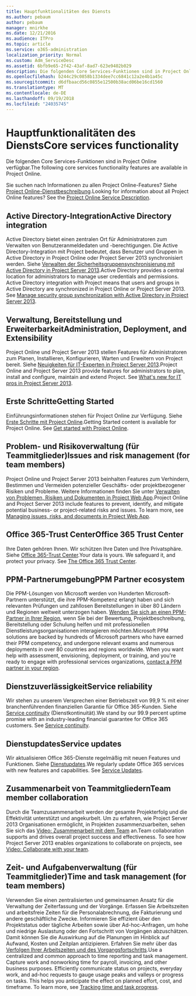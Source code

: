 ```yaml
---
title: Hauptfunktionalitäten des Diensts
ms.author: pebaum
author: pebaum
manager: mnirkhe
ms.date: 12/21/2016
ms.audience: ITPro
ms.topic: article
ms.service: o365-administration
localization_priority: Normal
ms.custom: Adm_ServiceDesc
ms.assetid: 6bfb9e65-2f42-43af-8ad7-623e9402b029
description: Die folgenden Core Services-Funktionen sind in Project Online verfügbar.
ms.openlocfilehash: b244c29c0858b1334dee7cc6841c12a2e4b1a45c
ms.sourcegitcommit: d6dfbaacd56c0855e12500b38acd06be16cd1560
ms.translationtype: MT
ms.contentlocale: de-DE
ms.lasthandoff: 09/19/2018
ms.locfileid: "24035745"
---
```

# <a name="core-services-functionality"></a><span data-ttu-id="7661b-103">Hauptfunktionalitäten des Diensts</span><span class="sxs-lookup"><span data-stu-id="7661b-103">Core services functionality</span></span>

<span data-ttu-id="7661b-104">Die folgenden Core Services-Funktionen sind in Project Online verfügbar.</span><span class="sxs-lookup"><span data-stu-id="7661b-104">The following core services functionality features are available in Project Online.</span></span>
  
<span data-ttu-id="7661b-p101">Sie suchen nach Informationen zu allen Project Online-Features? Siehe [Project Online-Dienstbeschreibung](project-online-service-description.md).</span><span class="sxs-lookup"><span data-stu-id="7661b-p101">Looking for information about all Project Online features? See the [Project Online Service Description](project-online-service-description.md).</span></span>
  
## <a name="active-directory-integration"></a><span data-ttu-id="7661b-107">Active Directory-Integration</span><span class="sxs-lookup"><span data-stu-id="7661b-107">Active Directory integration</span></span>
<span data-ttu-id="7661b-108"><a name="bkmk_AD_Integration"> </a></span><span class="sxs-lookup"><span data-stu-id="7661b-108"></span></span>

<span data-ttu-id="7661b-p102">Active Directory bietet einen zentralen Ort für Administratoren zum Verwalten von Benutzeranmeldedaten und -berechtigungen. Die Active Directory-Integration mit Project bedeutet, dass Benutzer und Gruppen in Active Directory in Project Online oder Project Server 2013 synchronisiert werden. Siehe [Verwalten der Sicherheitsgruppensynchronisierung mit Active Directory in Project Server 2013](https://go.microsoft.com/fwlink/p/?LinkId=402631).</span><span class="sxs-lookup"><span data-stu-id="7661b-p102">Active Directory provides a central location for administrators to manage user credentials and permissions. Active Directory integration with Project means that users and groups in Active Directory are synchronized in Project Online or Project Server 2013. See [Manage security group synchronization with Active Directory in Project Server 2013](https://go.microsoft.com/fwlink/p/?LinkId=402631).</span></span>
  
## <a name="administration-deployment-and-extensibility"></a><span data-ttu-id="7661b-112">Verwaltung, Bereitstellung und Erweiterbarkeit</span><span class="sxs-lookup"><span data-stu-id="7661b-112">Administration, Deployment, and Extensibility</span></span>
<span data-ttu-id="7661b-113"><a name="bkmk_AdministrationDeploymentExtensibility"> </a></span><span class="sxs-lookup"><span data-stu-id="7661b-113"></span></span>

<span data-ttu-id="7661b-p103">Project Online und Project Server 2013 stellen Features für Administratoren zum Planen, Installieren, Konfigurieren, Warten und Erweitern von Project bereit. Siehe [Neuigkeiten für IT-Experten in Project Server 2013](https://go.microsoft.com/fwlink/p/?LinkId=272017).</span><span class="sxs-lookup"><span data-stu-id="7661b-p103">Project Online and Project Server 2013 provide features for administrators to plan, install and configure, maintain and extend Project. See [What's new for IT pros in Project Server 2013](https://go.microsoft.com/fwlink/p/?LinkId=272017).</span></span>
  
## <a name="getting-started"></a><span data-ttu-id="7661b-116">Erste Schritte</span><span class="sxs-lookup"><span data-stu-id="7661b-116">Getting Started</span></span>
<span data-ttu-id="7661b-117"><a name="bkmk_GettingStarted"> </a></span><span class="sxs-lookup"><span data-stu-id="7661b-117"></span></span>

<span data-ttu-id="7661b-p104">Einführungsinformationen stehen für Project Online zur Verfügung. Siehe [Erste Schritte mit Project Online](https://support.office.com/en-us/article/Get-started-with-Project-Online-E3E5F64F-ADA5-4F9D-A578-130B2D4E5F11?ui=en-US&amp;rs=en-US&amp;ad=US).</span><span class="sxs-lookup"><span data-stu-id="7661b-p104">Getting Started content is available for Project Online. See [Get started with Project Online](https://support.office.com/en-us/article/Get-started-with-Project-Online-E3E5F64F-ADA5-4F9D-A578-130B2D4E5F11?ui=en-US&amp;rs=en-US&amp;ad=US).</span></span>
  
## <a name="issues-and-risk-management-for-team-members"></a><span data-ttu-id="7661b-120">Problem- und Risikoverwaltung (für Teammitglieder)</span><span class="sxs-lookup"><span data-stu-id="7661b-120">Issues and risk management (for team members)</span></span>
<span data-ttu-id="7661b-121"><a name="bkmk_IssuesRiskManagement"> </a></span><span class="sxs-lookup"><span data-stu-id="7661b-121"></span></span>

<span data-ttu-id="7661b-p105">Project Online und Project Server 2013 beinhalten Features zum Verhindern, Bestimmen und Vermeiden potenzieller Geschäfts- oder projektbezogener Risiken und Probleme. Weitere Informationen finden Sie unter [Verwalten von Problemen, Risiken und Dokumenten in Project Web App](https://go.microsoft.com/fwlink/?LinkId=402634).</span><span class="sxs-lookup"><span data-stu-id="7661b-p105">Project Online and Project Server 2013 include features to prevent, identify, and mitigate potential business- or project-related risks and issues. To learn more, see [Managing issues, risks, and documents in Project Web App](https://go.microsoft.com/fwlink/?LinkId=402634).</span></span>
  
## <a name="office-365-trust-center"></a><span data-ttu-id="7661b-124">Office 365-Trust Center</span><span class="sxs-lookup"><span data-stu-id="7661b-124">Office 365 Trust Center</span></span>
<span data-ttu-id="7661b-125"><a name="bkmk_Office365TrustCenter"> </a></span><span class="sxs-lookup"><span data-stu-id="7661b-125"></span></span>

<span data-ttu-id="7661b-p106">Ihre Daten gehören Ihnen. Wir schützen Ihre Daten und Ihre Privatsphäre. Siehe [Office 365-Trust Center](https://go.microsoft.com/fwlink/?LinkId=402637).</span><span class="sxs-lookup"><span data-stu-id="7661b-p106">Your data is yours. We safeguard it, and protect your privacy. See [The Office 365 Trust Center](https://go.microsoft.com/fwlink/?LinkId=402637).</span></span>
  
## <a name="ppm-partner-ecosystem"></a><span data-ttu-id="7661b-129">PPM-Partnerumgebung</span><span class="sxs-lookup"><span data-stu-id="7661b-129">PPM Partner ecosystem</span></span>
<span data-ttu-id="7661b-130"><a name="bkmk_ProjectPortfolioManagementPartner"> </a></span><span class="sxs-lookup"><span data-stu-id="7661b-130"></span></span>

<span data-ttu-id="7661b-p107">Die PPM-Lösungen von Microsoft werden von Hunderten Microsoft-Partnern unterstützt, die ihre PPM-Kompetenz erlangt haben und sich relevanten Prüfungen und zahllosen Bereitstellungen in über 80 Ländern und Regionen weltweit unterzogen haben. [Wenden Sie sich an einen PPM-Partner in Ihrer Region](https://go.microsoft.com/fwlink/p/?LinkId=272646), wenn Sie bei der Bewertung, Projektbeschreibung, Bereitstellung oder Schulung helfen und mit professionellen Dienstleistungsorganisationen interagieren möchten.</span><span class="sxs-lookup"><span data-stu-id="7661b-p107">Microsoft PPM solutions are backed by hundreds of Microsoft partners who have earned their PPM competency, and undergone relevant exams and numerous deployments in over 80 countries and regions worldwide. When you want help with assessment, envisioning, deployment, or training, and you're ready to engage with professional services organizations, [contact a PPM partner in your region](https://go.microsoft.com/fwlink/p/?LinkId=272646).</span></span>
  
## <a name="service-reliability"></a><span data-ttu-id="7661b-133">Dienstzuverlässigkeit</span><span class="sxs-lookup"><span data-stu-id="7661b-133">Service reliability</span></span>
<span data-ttu-id="7661b-134"><a name="bkmk_ServiceReliability"> </a></span><span class="sxs-lookup"><span data-stu-id="7661b-134"></span></span>

<span data-ttu-id="7661b-p108">Wir stehen zu unserem Versprechen einer Betriebszeit von 99,9 % mit einer branchenführenden finanziellen Garantie für Office 365-Kunden. Siehe [Service continuity](https://go.microsoft.com/fwlink/?LinkId=402653) (Dienstkontinuität).</span><span class="sxs-lookup"><span data-stu-id="7661b-p108">We stand by our 99.9 percent uptime promise with an industry-leading financial guarantee for Office 365 customers. See [Service continuity](https://go.microsoft.com/fwlink/?LinkId=402653).</span></span>
  
## <a name="service-updates"></a><span data-ttu-id="7661b-137">Dienstupdates</span><span class="sxs-lookup"><span data-stu-id="7661b-137">Service updates</span></span>
<span data-ttu-id="7661b-138"><a name="bkmk_Serviceupdates"> </a></span><span class="sxs-lookup"><span data-stu-id="7661b-138"></span></span>

<span data-ttu-id="7661b-p109">Wir aktualisieren Office 365-Dienste regelmäßig mit neuen Features und Funktionen. Siehe [Dienstupdates](../office-365-platform-service-description/service-updates.md).</span><span class="sxs-lookup"><span data-stu-id="7661b-p109">We regularly update Office 365 services with new features and capabilities. See [Service Updates](../office-365-platform-service-description/service-updates.md).</span></span>
  
## <a name="team-member-collaboration"></a><span data-ttu-id="7661b-141">Zusammenarbeit von Teammitgliedern</span><span class="sxs-lookup"><span data-stu-id="7661b-141">Team member collaboration</span></span>
<span data-ttu-id="7661b-142"><a name="bkbmk_TeamMemberCollaboration"> </a></span><span class="sxs-lookup"><span data-stu-id="7661b-142"></span></span>

<span data-ttu-id="7661b-p110">Durch die Teamzusammenarbeit werden der gesamte Projekterfolg und die Effektivität unterstützt und angekurbelt. Um zu erfahren, wie Project Server 2013 Organisationen ermöglicht, in Projekten zusammenzuarbeiten, sehen Sie sich das [Video: Zusammenarbeit mit dem Team](https://go.microsoft.com/fwlink/?LinkId=402628) an.</span><span class="sxs-lookup"><span data-stu-id="7661b-p110">Team collaboration supports and drives overall project success and effectiveness. To see how Project Server 2013 enables organizations to collaborate on projects, see [Video: Collaborate with your team](https://go.microsoft.com/fwlink/?LinkId=402628).</span></span>
  
## <a name="time-and-task-management-for-team-members"></a><span data-ttu-id="7661b-145">Zeit- und Aufgabenverwaltung (für Teammitglieder)</span><span class="sxs-lookup"><span data-stu-id="7661b-145">Time and task management (for team members)</span></span>
<span data-ttu-id="7661b-146"><a name="bkmk_TimeTaskManagement"> </a></span><span class="sxs-lookup"><span data-stu-id="7661b-146"></span></span>

<span data-ttu-id="7661b-p111">Verwenden Sie einen zentralisierten und gemeinsamen Ansatz für die Verwaltung der Zeiterfassung und der Vorgänge. Erfassen Sie Arbeitszeiten und arbeitsfreie Zeiten für die Personalabrechnung, die Fakturierung und andere geschäftliche Zwecke. Informieren Sie effizient über den Projektstatus oder tägliche Arbeiten sowie über Ad-hoc-Anfragen, um hohe und niedrige Auslastung oder den Fortschritt von Vorgängen abzuschätzen. Damit können Sie die Auswirkung auf die Planungen im Hinblick auf Aufwand, Kosten und Zeitplan antizipieren. Erfahren Sie mehr über das [Verfolgen Ihrer Arbeitszeiten und des Vorgangsfortschritts](https://go.microsoft.com/fwlink/p/?LinkId=271321).</span><span class="sxs-lookup"><span data-stu-id="7661b-p111">Use a centralized and common approach to time reporting and task management. Capture work and nonworking time for payroll, invoicing, and other business purposes. Efficiently communicate status on projects, everyday work, and ad-hoc requests to gauge usage peaks and valleys or progress on tasks. This helps you anticipate the effect on planned effort, cost, and timeframe. To learn more, see [Tracking time and task progress](https://go.microsoft.com/fwlink/p/?LinkId=271321).</span></span>
  

